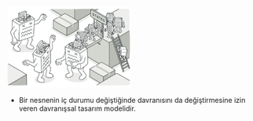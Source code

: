 <img src="https://github.com/ElifRana/DesignPatterns/blob/master/src/main/java/com/example/designpatterns/behavioral/state/State.png" width="50%" height="50%"/>

* Bir nesnenin iç durumu değiştiğinde davranısını da değiştirmesine izin veren davranışsal tasarım modelidir.
